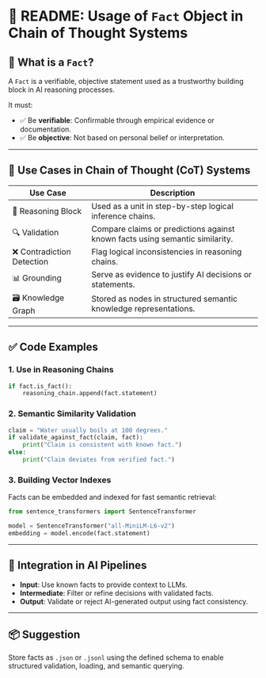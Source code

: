 # 🧠 README: Usage of `Fact` Object in Chain of Thought Systems

## 📘 What is a `Fact`?

A `Fact` is a verifiable, objective statement used as a trustworthy building block in AI reasoning processes.

It must:
- ✅ Be **verifiable**: Confirmable through empirical evidence or documentation.
- ✅ Be **objective**: Not based on personal belief or interpretation.

---

## 🔹 Use Cases in Chain of Thought (CoT) Systems

| Use Case                  | Description                                                                 |
|---------------------------|-----------------------------------------------------------------------------|
| 🧱 Reasoning Block         | Used as a unit in step-by-step logical inference chains.                    |
| 🔍 Validation              | Compare claims or predictions against known facts using semantic similarity.|
| ❌ Contradiction Detection| Flag logical inconsistencies in reasoning chains.                           |
| 📊 Grounding              | Serve as evidence to justify AI decisions or statements.                    |
| 🗃️ Knowledge Graph        | Stored as nodes in structured semantic knowledge representations.           |

---

## ✅ Code Examples

### 1. Use in Reasoning Chains

```python
if fact.is_fact():
    reasoning_chain.append(fact.statement)
```

### 2. Semantic Similarity Validation

```python
claim = "Water usually boils at 100 degrees."
if validate_against_fact(claim, fact):
    print("Claim is consistent with known fact.")
else:
    print("Claim deviates from verified fact.")
```

### 3. Building Vector Indexes

Facts can be embedded and indexed for fast semantic retrieval:

```python
from sentence_transformers import SentenceTransformer

model = SentenceTransformer("all-MiniLM-L6-v2")
embedding = model.encode(fact.statement)
```

---

## 🔗 Integration in AI Pipelines

- **Input**: Use known facts to provide context to LLMs.
- **Intermediate**: Filter or refine decisions with validated facts.
- **Output**: Validate or reject AI-generated output using fact consistency.

---

## 📦 Suggestion

Store facts as `.json` or `.jsonl` using the defined schema to enable structured validation, loading, and semantic querying.